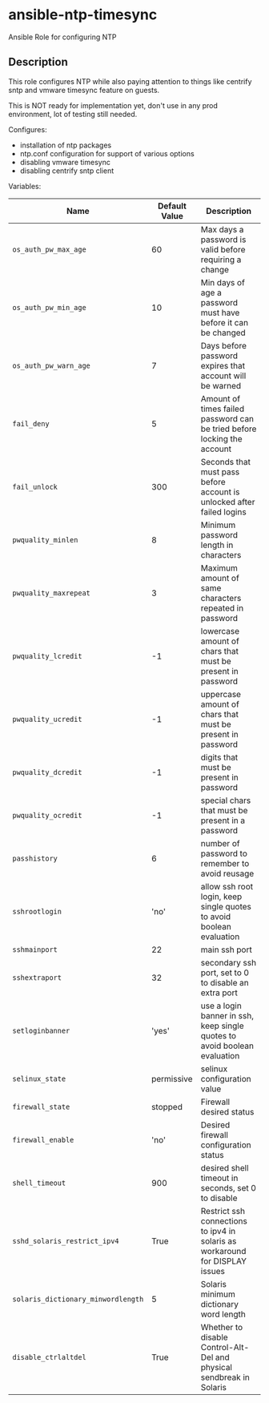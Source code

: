 # ansible-ntp-timesync
Ansible Role for configuring NTP

## Description

This role configures NTP while also paying attention to things like centrify sntp and vmware timesync feature on guests.

This is NOT ready for implementation yet, don't use in any prod environment, lot of testing still needed.

Configures:

* installation of ntp packages
* ntp.conf configuration for support of various options
* disabling vmware timesync
* disabling centrify sntp client

Variables:

| Name           | Default Value | Description                        |
| -------------- | ------------- | -----------------------------------|
| `os_auth_pw_max_age` | 60 | Max days a password is valid before requiring a change |
| `os_auth_pw_min_age` | 10 | Min days of age a password must have before it can be changed |
| `os_auth_pw_warn_age` | 7 | Days before password expires that account will be warned |
| `fail_deny` | 5 | Amount of times failed password can be tried before locking the account |
| `fail_unlock` | 300 | Seconds that must pass before account is unlocked after failed logins |
| `pwquality_minlen` | 8 | Minimum password length in characters |
| `pwquality_maxrepeat` | 3 | Maximum amount of same characters repeated in password |
| `pwquality_lcredit` | -1 | lowercase amount of chars that must be present in password |
| `pwquality_ucredit` | -1 | uppercase amount of chars that must be present in password |
| `pwquality_dcredit` | -1 | digits that must be present in password | 
| `pwquality_ocredit` | -1 | special chars that must be present in a password |
| `passhistory` | 6 | number of password to remember to avoid reusage |
| `sshrootlogin` | 'no' | allow ssh root login, keep single quotes to avoid boolean evaluation |
| `sshmainport` | 22 | main ssh port |
| `sshextraport` | 32 | secondary ssh port, set to 0 to disable an extra port |
| `setloginbanner` | 'yes' | use a login banner in ssh, keep single quotes to avoid boolean evaluation |
| `selinux_state` | permissive | selinux configuration value |
| `firewall_state` | stopped | Firewall desired status |
| `firewall_enable` |'no' | Desired firewall configuration status |
| `shell_timeout` | 900 | desired shell timeout in seconds, set 0 to disable |
| `sshd_solaris_restrict_ipv4` | True | Restrict ssh connections to ipv4 in solaris as workaround for DISPLAY issues |
| `solaris_dictionary_minwordlength` | 5 | Solaris minimum dictionary word length |
| `disable_ctrlaltdel` | True | Whether to disable Control-Alt-Del and physical sendbreak in Solaris |
